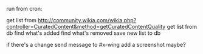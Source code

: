 run from cron:

get list from http://community.wikia.com/wikia.php?controller=CuratedContent&method=getCuratedContentQuality
get list from db
find what's added
find what's removed
save new list to db

if there's a change send message to #x-wing
add a screenshot maybe?